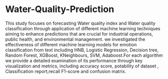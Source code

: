 # Water-Quality-Prediction
This study focuses on forecasting Water quality index and Water quality classification through  application of different machine learning techniques  aiming to enhance predictions that are crucial for industrial operations, public health, and environmental management.
we investigated the effectiveness of different machine learning models for emotion classification from text including HNB, Logistic Regression, Decision tree, Random Forest, XGBoost, KNeighbours, SVM, Adaboost.For each algorithm we provide a detailed examination of its performance through key visualization and metrics, including accuracy score, potability of dataset , Classification report,recall F1-score and confusion matrix.

